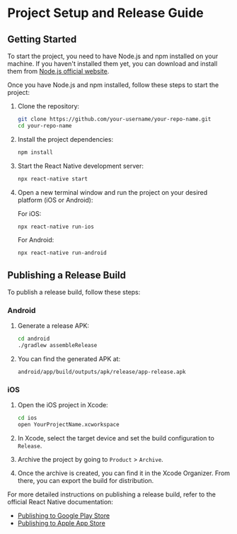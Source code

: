 # Project Setup and Release Guide

## Getting Started

To start the project, you need to have Node.js and npm installed on your machine. If you haven't installed them yet, you can download and install them from [Node.js official website](https://nodejs.org/).

Once you have Node.js and npm installed, follow these steps to start the project:

1. Clone the repository:
   ```sh
   git clone https://github.com/your-username/your-repo-name.git
   cd your-repo-name
   ```

2. Install the project dependencies:
   ```sh
   npm install
   ```

3. Start the React Native development server:
   ```sh
   npx react-native start
   ```

4. Open a new terminal window and run the project on your desired platform (iOS or Android):

   For iOS:
   ```sh
   npx react-native run-ios
   ```

   For Android:
   ```sh
   npx react-native run-android
   ```

## Publishing a Release Build

To publish a release build, follow these steps:

### Android

1. Generate a release APK:
   ```sh
   cd android
   ./gradlew assembleRelease
   ```

2. You can find the generated APK at:
   ```
   android/app/build/outputs/apk/release/app-release.apk
   ```

### iOS

1. Open the iOS project in Xcode:
   ```sh
   cd ios
   open YourProjectName.xcworkspace
   ```

2. In Xcode, select the target device and set the build configuration to `Release`.

3. Archive the project by going to `Product` > `Archive`.

4. Once the archive is created, you can find it in the Xcode Organizer. From there, you can export the build for distribution.

For more detailed instructions on publishing a release build, refer to the official React Native documentation:
- [Publishing to Google Play Store](https://reactnative.dev/docs/signed-apk-android)
- [Publishing to Apple App Store](https://reactnative.dev/docs/publishing-to-app-store)

